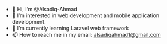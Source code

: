 - 👋 Hi, I’m @Alsadiq-Ahmad
- 👀 I’m interested in web development and mobile application development.
- 🌱 I’m currently learning Laravel web framework
- 📫 How to reach me in my email: alsadiqahmad1@gmail.com

<!---
Alsadiq-Ahmad/Alsadiq-Ahmad is a ✨ special ✨ repository because its `README.md` (this file) appears on your GitHub profile.
You can click the Preview link to take a look at your changes.
--->
